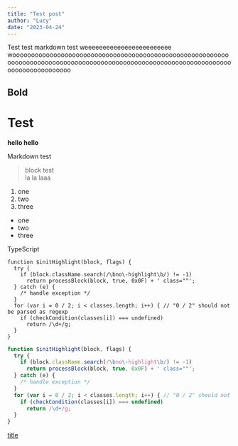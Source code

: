 ```yaml
---
title: "Test post"
author: "Lucy"
date: "2023-04-24"
---
```


Test test markdown test
weeeeeeeeeeeeeeeeeeeeeeee
wooooooooooooooooooooooooooooooooooooooooooooooooooooooooooooooooooooooooooooooooooooooooooooooooooooooooooooooooooooooooooooooooooooooo
## Bold
# Test

**hello hello**

Markdown test

> block test\
> la la laaa

1. one
2. two
3. three

- one
- two
- three

<div class="code-block">
  <div class="language-tag">TypeScript</div>
  <pre class="code-block-inner"><code>function $initHighlight(block, flags) {
  try {
    if (block.className.search(/\bno\-highlight\b/) != -1)
      return processBlock(block, true, 0x0F) + ' class=""';
  } catch (e) {
    /* handle exception */
  }
  for (var i = 0 / 2; i < classes.length; i++) { // "0 / 2" should not be parsed as regexp
    if (checkCondition(classes[i]) === undefined)
      return /\d+/g;
  }
}</code></pre>
</div>

```js
function $initHighlight(block, flags) {
  try {
    if (block.className.search(/\bno\-highlight\b/) != -1)
      return processBlock(block, true, 0x0F) + ' class=""';
  } catch (e) {
    /* handle exception */
  }
  for (var i = 0 / 2; i < classes.length; i++) { // "0 / 2" should not be parsed as regexp
    if (checkCondition(classes[i]) === undefined)
      return /\d+/g;
  }
}
```
[title](https://www.example.com)